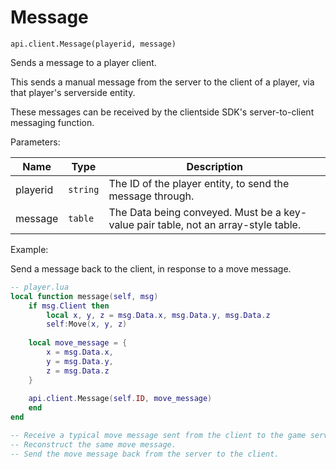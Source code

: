 # Message



`api.client.Message(playerid, message)`

Sends a message to a player client.

This sends a manual message from the server to the client of a player, via that player's serverside entity.

These messages can be received by the clientside SDK's server-to-client messaging function.



Parameters:

| Name     | Type     | Description                                                                        |
| -------- | -------- | ---------------------------------------------------------------------------------- |
| playerid | `string` | The ID of the player entity, to send the message through.                          |
| message  | `table`  | The Data being conveyed. Must be a key-value pair table, not an array-style table. |



Example:

Send a message back to the client, in response to a move message.

```lua
-- player.lua
local function message(self, msg)
    if msg.Client then
        local x, y, z = msg.Data.x, msg.Data.y, msg.Data.z
        self:Move(x, y, z)
	
	local move_message = {
		x = msg.Data.x,
		y = msg.Data.y,
		z = msg.Data.z
	}
	
	api.client.Message(self.ID, move_message)
    end
end

-- Receive a typical move message sent from the client to the game server.
-- Reconstruct the same move message.
-- Send the move message back from the server to the client.
```

